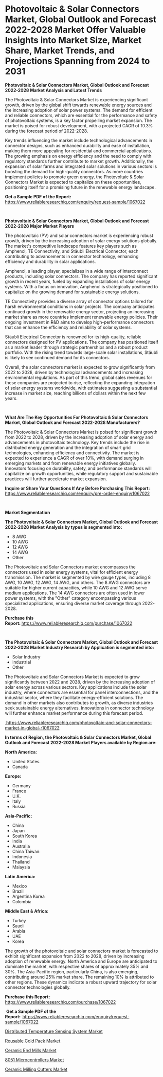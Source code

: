 <p><h1>Photovoltaic & Solar Connectors Market, Global Outlook and Forecast 2022-2028 Market Offer Valuable Insights into Market Size, Market Share, Market Trends, and Projections Spanning from 2024 to 2031</h1></p><p><strong>Photovoltaic & Solar Connectors Market, Global Outlook and Forecast 2022-2028 Market Analysis and Latest Trends</strong></p>
<p><p>The Photovoltaic & Solar Connectors Market is experiencing significant growth, driven by the global shift towards renewable energy sources and the increasing adoption of solar power systems. The demand for efficient and reliable connectors, which are essential for the performance and safety of photovoltaic systems, is a key factor propelling market expansion. The market is poised for robust development, with a projected CAGR of 10.3% during the forecast period of 2022-2028.</p><p>Key trends influencing the market include technological advancements in connector designs, such as enhanced durability and ease of installation, making them more appealing for residential and commercial applications. The growing emphasis on energy efficiency and the need to comply with regulatory standards further contribute to market growth. Additionally, the expansion of solar farms and integrated solar solutions in various sectors is boosting the demand for high-quality connectors. As more countries implement policies to promote green energy, the Photovoltaic & Solar Connectors Market is expected to capitalize on these opportunities, positioning itself for a promising future in the renewable energy landscape.</p></p>
<p><strong>Get a Sample PDF of the Report:&nbsp;</strong> <a href="https://www.reliableresearchiq.com/enquiry/request-sample/1067022">https://www.reliableresearchiq.com/enquiry/request-sample/1067022</a></p>
<p>&nbsp;</p>
<p><strong>Photovoltaic & Solar Connectors Market, Global Outlook and Forecast 2022-2028 Major Market Players</strong></p>
<p><p>The photovoltaic (PV) and solar connectors market is experiencing robust growth, driven by the increasing adoption of solar energy solutions globally. The market's competitive landscape features key players such as Amphenol, TE Connectivity, and Stäubli Electrical Connector, each contributing to advancements in connector technology, enhancing efficiency and durability in solar applications.</p><p>Amphenol, a leading player, specializes in a wide range of interconnect products, including solar connectors. The company has reported significant growth in recent years, fueled by expanding installations of solar energy systems. With a focus on innovation, Amphenol is strategically positioned to capitalize on the growing demand for sustainable energy solutions.</p><p>TE Connectivity provides a diverse array of connector options tailored for harsh environmental conditions in solar projects. The company anticipates continued growth in the renewable energy sector, projecting an increasing market share as more countries implement renewable energy policies. Their ongoing investment in R&D aims to develop high-performance connectors that can enhance the efficiency and reliability of solar systems.</p><p>Stäubli Electrical Connector is renowned for its high-quality, reliable connectors designed for PV applications. The company has positioned itself as a market leader through strategic partnerships and a robust product portfolio. With the rising trend towards large-scale solar installations, Stäubli is likely to see continued demand for its connectors.</p><p>Overall, the solar connectors market is expected to grow significantly from 2022 to 2028, driven by technological advancements and increasing environmental regulations. As part of this trend, global sales revenues for these companies are projected to rise, reflecting the expanding integration of solar energy systems worldwide, with estimates suggesting a substantial increase in market size, reaching billions of dollars within the next few years.</p></p>
<p>&nbsp;</p>
<p><strong>What Are The Key Opportunities For Photovoltaic & Solar Connectors Market, Global Outlook and Forecast 2022-2028 Manufacturers?</strong></p>
<p><p>The Photovoltaic & Solar Connectors Market is poised for significant growth from 2022 to 2028, driven by the increasing adoption of solar energy and advancements in photovoltaic technology. Key trends include the rise in distributed energy generation and the integration of smart grid technologies, enhancing efficiency and connectivity. The market is expected to experience a CAGR of over 10%, with demand surging in emerging markets and from renewable energy initiatives globally. Innovators focusing on durability, safety, and performance standards will capitalize on growth opportunities, while regulatory support and sustainable practices will further accelerate market expansion.</p></p>
<p><strong>Inquire or Share Your Questions If Any Before Purchasing This Report:</strong> <a href="https://www.reliableresearchiq.com/enquiry/pre-order-enquiry/1067022">https://www.reliableresearchiq.com/enquiry/pre-order-enquiry/1067022</a></p>
<p>&nbsp;</p>
<p><strong>Market Segmentation</strong></p>
<p><strong>The Photovoltaic & Solar Connectors Market, Global Outlook and Forecast 2022-2028 Market Analysis by types is segmented into:</strong></p>
<p><ul><li>8 AWG</li><li>10 AWG</li><li>12 AWG</li><li>14 AWG</li><li>Other</li></ul></p>
<p><p>The Photovoltaic and Solar Connectors market encompasses the connectors used in solar energy systems, vital for efficient energy transmission. The market is segmented by wire gauge types, including 8 AWG, 10 AWG, 12 AWG, 14 AWG, and others. The 8 AWG connectors are suitable for higher current capacities, while 10 AWG and 12 AWG serve medium applications. The 14 AWG connectors are often used in lower power systems, with the "Other" category encompassing various specialized applications, ensuring diverse market coverage through 2022-2028.</p></p>
<p><strong>Purchase this Report:&nbsp;</strong><a href="https://www.reliableresearchiq.com/purchase/1067022">https://www.reliableresearchiq.com/purchase/1067022</a></p>
<p>&nbsp;</p>
<p><strong>The Photovoltaic & Solar Connectors Market, Global Outlook and Forecast 2022-2028 Market Industry Research by Application is segmented into:</strong></p>
<p><ul><li>Solar Industry</li><li>Industrial</li><li>Other</li></ul></p>
<p><p>The Photovoltaic and Solar Connectors Market is expected to grow significantly between 2022 and 2028, driven by the increasing adoption of solar energy across various sectors. Key applications include the solar industry, where connectors are essential for panel interconnections, and the industrial sector, where they facilitate energy-efficient solutions. The demand in other markets also contributes to growth, as diverse industries seek sustainable energy alternatives. Innovations in connector technology will further enhance market performance during this forecast period.</p></p>
<p><a href="https://www.reliableresearchiq.com/photovoltaic-and-solar-connectors-market-in-global-r1067022">&nbsp;https://www.reliableresearchiq.com/photovoltaic-and-solar-connectors-market-in-global-r1067022</a></p>
<p><strong>In terms of Region, the Photovoltaic & Solar Connectors Market, Global Outlook and Forecast 2022-2028 Market Players available by Region are:</strong></p>
<p>
    <p> <strong> North America: </strong>
        <ul>
            <li>United States</li>
            <li>Canada</li>
        </ul>
        </p> 
    <p> <strong> Europe: </strong>
        <ul>
            <li>Germany</li>
            <li>France</li>
            <li>U.K.</li>
            <li>Italy</li>
            <li>Russia</li>
        </ul>
        </p> 
    <p> <strong> Asia-Pacific: </strong>
        <ul>
            <li>China</li>
            <li>Japan</li>
            <li>South Korea</li>
            <li>India</li>
            <li>Australia</li>
            <li>China Taiwan</li>
            <li>Indonesia</li>
            <li>Thailand</li>
            <li>Malaysia</li>
        </ul>
        </p> 
    <p> <strong> Latin America: </strong>
        <ul>
            <li>Mexico</li>
            <li>Brazil</li>
            <li>Argentina Korea</li>
            <li>Colombia</li>
        </ul>
        </p> 
    <p> <strong> Middle East & Africa: </strong>
        <ul>
            <li>Turkey</li>
            <li>Saudi</li>
            <li>Arabia</li>
            <li>UAE</li>
            <li>Korea</li>
        </ul>
    </p>
    </p>
<p><p>The growth of the photovoltaic and solar connectors market is forecasted to exhibit significant expansion from 2022 to 2028, driven by increasing adoption of renewable energy. North America and Europe are anticipated to dominate the market, with respective shares of approximately 35% and 30%. The Asia-Pacific region, particularly China, is also emerging, contributing around 25% market share. The remaining 10% is attributed to other regions. These dynamics indicate a robust upward trajectory for solar connector technologies globally.</p></p>
<p><strong>Purchase this Report: </strong><a href="https://www.reliableresearchiq.com/purchase/1067022">https://www.reliableresearchiq.com/purchase/1067022</a></p>
<p>&nbsp;<strong>Get a Sample PDF of the Report:&nbsp;&nbsp;</strong><a href="https://www.reliableresearchiq.com/enquiry/request-sample/1067022">https://www.reliableresearchiq.com/enquiry/request-sample/1067022</a></p>
<p><strong></strong></p>
<p><p><a href="https://www.linkedin.com/pulse/distributed-temperature-sensing-system-market-size-share-ri4le?trackingId=WzDnDICqTim5G93wbgEY%2FA%3D%3D">Distributed Temperature Sensing System Market</a></p><p><a href="https://www.linkedin.com/pulse/reusable-cold-pack-market-size-share-analysis-growth-trends-c0zre?trackingId=HTOVn92eR6qlJUPzDh7%2FLw%3D%3D">Reusable Cold Pack Market</a></p><p><a href="https://www.linkedin.com/pulse/ceramic-end-mills-industry-insights-report-analyzing-market-0npme?trackingId=SO7ButgtbGIzdI0JJcLU3Q%3D%3D">Ceramic End Mills Market</a></p><p><a href="https://www.linkedin.com/pulse/insights-8051-microcontrollers-market-players-size-geographical-q3nje?trackingId=jnz5punjRSun7rhdGdjhlA%3D%3D">8051 Microcontrollers Market</a></p><p><a href="https://www.linkedin.com/pulse/global-ceramic-milling-cutters-market-size-expected-experience-92lje?trackingId=pwmSe8Y%2BzD1y%2B8nz1HxxEQ%3D%3D">Ceramic Milling Cutters Market</a></p></p>